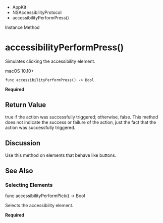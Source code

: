 

- AppKit
- NSAccessibilityProtocol
-  accessibilityPerformPress() 

Instance Method

# accessibilityPerformPress()

Simulates clicking the accessibility element.

macOS 10.10+

``` source
func accessibilityPerformPress() -> Bool
```

**Required**

## Return Value

true if the action was successfully triggered; otherwise, false. This method does not indicate the success or failure of the action, just the fact that the action was successfully triggered.

## Discussion

Use this method on elements that behave like buttons.

## See Also

### Selecting Elements

func accessibilityPerformPick() -> Bool

Selects the accessibility element.

**Required**

